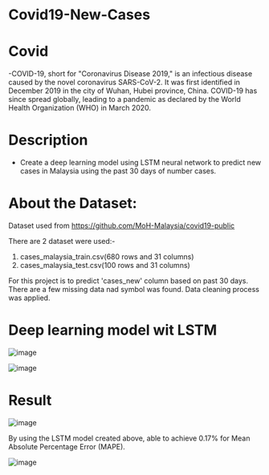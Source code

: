 # Covid19-New-Cases

# Covid
-COVID-19, short for "Coronavirus Disease 2019," is an infectious disease caused by the novel coronavirus SARS-CoV-2. It was first identified in December 2019 in the city of Wuhan, Hubei province, China. COVID-19 has since spread globally, leading to a pandemic as declared by the World Health Organization (WHO) in March 2020.

# Description
- Create a deep learning model using LSTM neural network to predict new cases in Malaysia using the past 30 days of number cases.

# About the Dataset:
Dataset used from https://github.com/MoH-Malaysia/covid19-public

There are 2 dataset were used:-
1. cases_malaysia_train.csv(680 rows and 31 columns)
2. cases_malaysia_test.csv(100 rows and 31 columns)

For this project is to predict 'cases_new' column based on past 30 days. There are a few missing data nad symbol was found. Data cleaning process was applied.

# Deep learning model wit LSTM

![image](https://github.com/aimandnsh/Covid19-New-Cases/assets/150990001/911ceb23-e52d-4b77-84be-9ba2b9a13faa)

![image](https://github.com/aimandnsh/Covid19-New-Cases/assets/150990001/d55ed656-17d4-4291-b941-490588077a39)

# Result

![image](https://github.com/aimandnsh/Covid19-New-Cases/assets/150990001/11318b27-8415-4207-8fa0-53786a8acac2)

By using the LSTM model created above, able to achieve 0.17% for Mean Absolute Percentage Error (MAPE).

![image](https://github.com/aimandnsh/Covid19-New-Cases/assets/150990001/da33822c-a100-47f1-b753-137fafc6c4e8)

